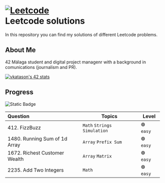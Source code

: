 
# [![Leetcode](https://miro.medium.com/v2/resize:fit:50/1*IC0JXUE3UEAfDfQnFyGtGA.jpeg)]() </br> Leetcode solutions

In this repository you can find my solutions of different Leetcode problems. 


## About Me
42 Málaga student and digital project managenr with a background in comunications (journalism and PR). 

[![vkatason's 42 stats](https://badge.mediaplus.ma/kettlebells/vkatason?1337Badge=off&UM6P=off)](https://github.com/vkatasonov)

## Progress

![Static Badge](https://img.shields.io/badge/Languages_Used-C-blue)


|Question                           | Topics                                  | Level         |
|:--------------------------------- | ----------------------------------------|---------------|
|412. FizzBuzz                      | `Math` `Strings` `Simulation`           | `🟢 easy`     |
|1480. Running Sum of 1d Array      | `Array` `Prefix Sum`                    | `🟢 easy`     |
|1672. Richest Customer Wealth      | `Array` `Matrix`                        | `🟢 easy`     |
|2235. Add Two Integers             | `Math`                                  | `🟢 easy`     |
